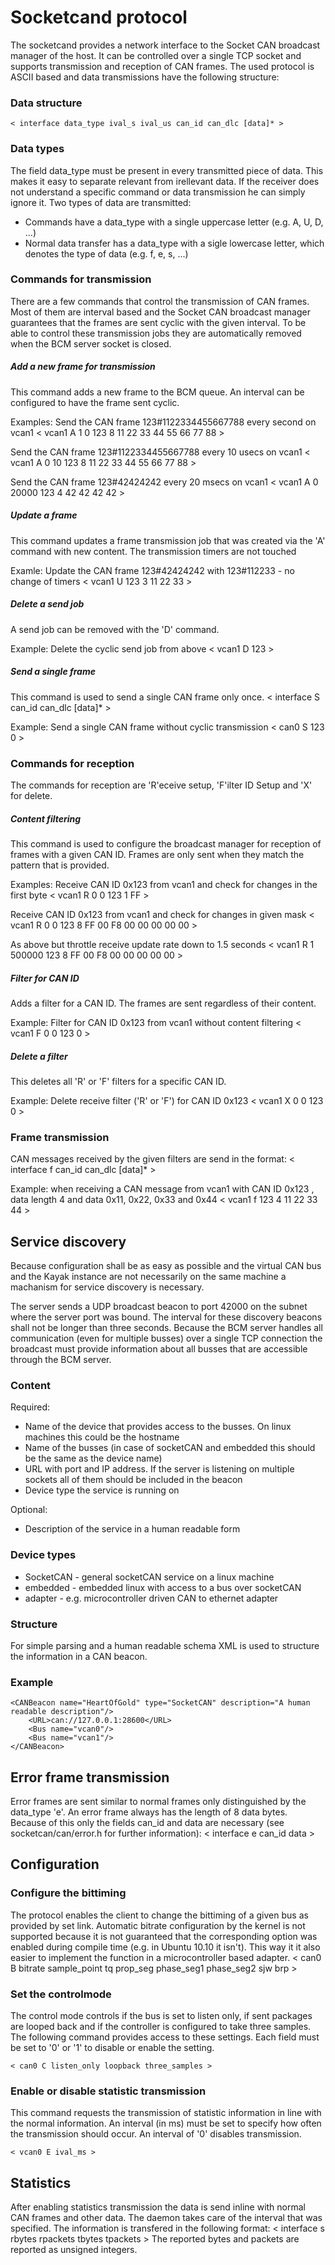 Socketcand protocol
===================

The socketcand provides a network interface to the Socket CAN broadcast manager of the host. It can be controlled over a single TCP socket and supports transmission and reception of CAN frames. The used protocol is ASCII based and data transmissions have the following structure:

### Data structure ###
    < interface data_type ival_s ival_us can_id can_dlc [data]* >

### Data types ###
The field data_type must be present in every transmitted piece of data. This makes it easy to separate relevant from irellevant data. If the receiver does not understand a specific command or data transmission he can simply ignore it.
Two types of data are transmitted:

* Commands have a data_type with a single uppercase letter (e.g. A, U, D, ...)
* Normal data transfer has a data_type with a sigle lowercase letter, which denotes the type of data (e.g. f, e, s, ...)

### Commands for transmission ###
There are a few commands that control the transmission of CAN frames. Most of them are interval based and the Socket CAN broadcast manager guarantees that the frames are sent cyclic with the given interval. To be able to control these transmission jobs they are automatically removed when the BCM server socket is closed.

##### Add a new frame for transmission #####
This command adds a new frame to the BCM queue. An interval can be configured to have the frame sent cyclic.

Examples:
Send the CAN frame 123#1122334455667788 every second on vcan1
    < vcan1 A 1 0 123 8 11 22 33 44 55 66 77 88 >

Send the CAN frame 123#1122334455667788 every 10 usecs on vcan1
    < vcan1 A 0 10 123 8 11 22 33 44 55 66 77 88 >

Send the CAN frame 123#42424242 every 20 msecs on vcan1
    < vcan1 A 0 20000 123 4 42 42 42 42 >

##### Update a frame #####
This command updates a frame transmission job that was created via the 'A' command with new content. The transmission timers are not touched

Examle:
Update the CAN frame 123#42424242 with 123#112233 - no change of timers
    < vcan1 U 123 3 11 22 33 >

##### Delete a send job #####
A send job can be removed with the 'D' command.

Example:
Delete the cyclic send job from above
    < vcan1 D 123 >

##### Send a single frame #####
This command is used to send a single CAN frame only once.
    < interface S can_id can_dlc [data]* >

Example:
Send a single CAN frame without cyclic transmission
    < can0 S 123 0 >

### Commands for reception ###
The commands for reception are 'R'eceive setup, 'F'ilter ID Setup and 'X' for delete.

##### Content filtering #####
This command is used to configure the broadcast manager for reception of frames with a given CAN ID. Frames are only sent when they match the pattern that is provided.

Examples: 
Receive CAN ID 0x123 from vcan1 and check for changes in the first byte
    < vcan1 R 0 0 123 1 FF >

Receive CAN ID 0x123 from vcan1 and check for changes in given mask
    < vcan1 R 0 0 123 8 FF 00 F8 00 00 00 00 00 >

As above but throttle receive update rate down to 1.5 seconds
    < vcan1 R 1 500000 123 8 FF 00 F8 00 00 00 00 00 >

##### Filter for CAN ID #####
Adds a filter for a CAN ID. The frames are sent regardless of their content.

Example:
Filter for CAN ID 0x123 from vcan1 without content filtering
    < vcan1 F 0 0 123 0 >

##### Delete a filter #####
This deletes all 'R' or 'F' filters for a specific CAN ID.

Example:
Delete receive filter ('R' or 'F') for CAN ID 0x123
    < vcan1 X 0 0 123 0 >


### Frame transmission ###
CAN messages received by the given filters are send in the format:
    < interface f can_id can_dlc [data]* >

Example:
when receiving a CAN message from vcan1 with CAN ID 0x123 , data length 4 and data 0x11, 0x22, 0x33 and 0x44
    < vcan1 f 123 4 11 22 33 44 >




Service discovery
-----------------

Because configuration shall be as easy as possible and the virtual CAN bus and the Kayak instance are not necessarily on the same machine a machanism for service discovery is necessary.

The server sends a UDP broadcast beacon to port 42000 on the subnet where the server port was bound. The interval for these discovery beacons shall not be longer than three seconds. Because the BCM server handles all communication (even for multiple busses) over a single TCP connection the broadcast must provide information about all busses that are accessible through the BCM server.

### Content ###

Required:

* Name of the device that provides access to the busses. On linux machines this could be the hostname
* Name of the busses (in case of socketCAN and embedded this should be the same as the device name)
* URL with port and IP address. If the server is listening on multiple sockets all of them should be included in the beacon
* Device type the service is running on

Optional:

* Description of the service in a human readable form

### Device types ####

* SocketCAN - general socketCAN service on a linux machine
* embedded - embedded linux with access to a bus over socketCAN
* adapter - e.g. microcontroller driven CAN to ethernet adapter

### Structure ###

For simple parsing and a human readable schema XML is used to structure the information in a CAN beacon.

### Example ###

    <CANBeacon name="HeartOfGold" type="SocketCAN" description="A human readable description"/>
        <URL>can://127.0.0.1:28600</URL>
        <Bus name="vcan0"/>
        <Bus name="vcan1"/>
    </CANBeacon>

Error frame transmission
------------------------

Error frames are sent similar to normal frames only distinguished by the data_type 'e'. An error frame always has the length of 8 data bytes. Because of this only the fields can_id and data are necessary (see socketcan/can/error.h for further information):
    < interface e can_id data >

Configuration
-------------

### Configure the bittiming ###
The protocol enables the client to change the bittiming of a given bus as provided by set link. Automatic bitrate configuration by the kernel is not supported because it is not guaranteed that the corresponding option was enabled during compile time (e.g. in Ubuntu 10.10 it isn't). This way it it also easier to implement the function in a microcontroller based adapter.
    < can0 B bitrate sample_point tq prop_seg phase_seg1 phase_seg2 sjw brp >

### Set the controlmode ###
The control mode controls if the bus is set to listen only, if sent packages are looped back and if the controller is configured to take three samples. The following command provides access to these settings. Each field must be set to '0' or '1' to disable or enable the setting.

    < can0 C listen_only loopback three_samples >

### Enable or disable statistic transmission ###
This command requests the transmission of statistic information in line with the normal information. An interval (in ms) must be set to specify how often the transmission should occur. An interval of '0' disables transmission.

    < vcan0 E ival_ms >

Statistics
----------
After enabling statistics transmission the data is send inline with normal CAN frames and other data. The daemon takes care of the interval that was specified. The information is transfered in the following format:
    < interface s rbytes rpackets tbytes tpackets >
The reported bytes and packets are reported as unsigned integers.
